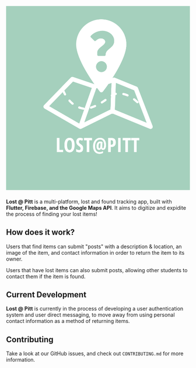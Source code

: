 ![image](assets/logo-light.png)
---
**Lost @ Pitt** is a multi-platform, lost and found tracking app, built with **Flutter, Firebase, and the Google Maps API**. It aims to digitize and expidite the process of finding your lost items!

## How does it work?
Users that find items can submit "posts" with a description & location, an image of the item, and contact information in order to return the item to its owner. 

Users that have lost items can also submit posts, allowing other students to contact them if the item is found.

## Current Development
**Lost @ Pitt** is currently in the process of developing a user authentication system and user direct messaging, to move away from using personal contact information as a method of returning items.

## Contributing
Take a look at our GitHub issues, and check out ```CONTRIBUTING.md``` for more information.
